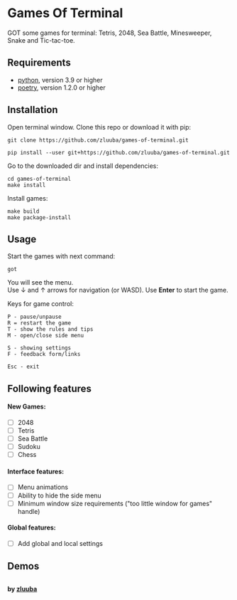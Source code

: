 # Games Of Terminal
GOT some games for terminal: Tetris, 2048, Sea Battle, Minesweeper, Snake and Tic-tac-toe.


## Requirements

- [python](https://www.python.org/), version 3.9 or higher
- [poetry](https://python-poetry.org/docs/#installation), version 1.2.0 or higher


## Installation

Open terminal window.
Clone this repo or download it with pip:
```ch
git clone https://github.com/zluuba/games-of-terminal.git
```
```ch
pip install --user git+https://github.com/zluuba/games-of-terminal.git
```

Go to the downloaded dir and install dependencies:
```ch
cd games-of-terminal
make install
```

Install games:
```ch
make build
make package-install
```


## Usage

Start the games with next command:
```ch
got
```

You will see the menu. <br/>
Use ↓ and ↑ arrows for navigation (or WASD). Use **Enter** to start the game.

Keys for game control:
```ch
P - pause/unpause
R = restart the game
T - show the rules and tips
M - open/close side menu

S - showing settings
F - feedback form/links

Esc - exit
```


## Following features

#### New Games:
- [ ] 2048
- [ ] Tetris
- [ ] Sea Battle
- [ ] Sudoku
- [ ] Chess

#### Interface features:
- [ ] Menu animations
- [ ] Ability to hide the side menu
- [ ] Minimum window size requirements ("too little window for games" handle)

#### Global features:
- [ ] Add global and local settings

## Demos


##

**by [zluuba](https://github.com/zluuba)**
